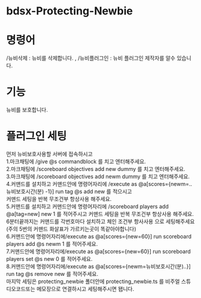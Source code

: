 # bdsx-Protecting-Newbie 
# 명령어
/뉴비삭제  : 뉴비를 삭제합니다. , 
/뉴비플러그인 : 뉴비 플러그인 제작자를 알수 있습니다. 
# 기능
뉴비를 보호합니다. 
# 플러그인 세팅                                                                               
먼저 뉴비보호사용할 서버에 접속하시고                               
1.마크채팅에 /give @s commandblock 를 치고 엔터해주세요.                                                 
2.마크채팅에 /scoreboard objectives add new dummy 를 치고 엔터해주세요.                              
3.마크채팅에 /scoreboard objectives add newm dummy 를 치고 엔터해주세요.                                                                                                    
4.커맨드를 설치하고 커맨드안에 명령어자리에 /execute as @a[scores={newm=..뉴비보호시간(분) -1}] run tag @s add new 를 적으시고  
커맨드 세팅을 반복 무조건부 항상사용 해주세요.   
5.커맨드를 설치하고 커맨드안에 명령어자리에 /scoreboard players add @a[tag=new] new 1 를 적어주시고 커맨드 세팅을 반복 무조건부 항상사용 해주세요.  
6분터끝까지는 커맨드를 각번호마다 설치하고 체인 조건부 항사사용 으로 세팅해주세요 (주의 5번의 커맨드 화살표가 가르키는곳이 똑같아야합니다)  
6.커맨드안에 명령어자리에/execute as @a[scores={new=60}] run scoreboard players add @s newm 1 를 적어주세요.  
7.커맨드안에 명령어자리에/execute as @a[scores={new=60}] run scoreboard players set @s new 0 를 적어주세요.  
8.커맨드안에 명령어자리에/execute as @a[scores={newm=뉴비보호시간(분)..}] run tag @s remove new 를 적어주세요.  
마지막 세팅은 protecting_newbie 폴더안에 protecting_newbie.ts 를 비주얼 스튜디오코드또는 메모장으로 연결하시고 세팅해주시면 됍니다.   
